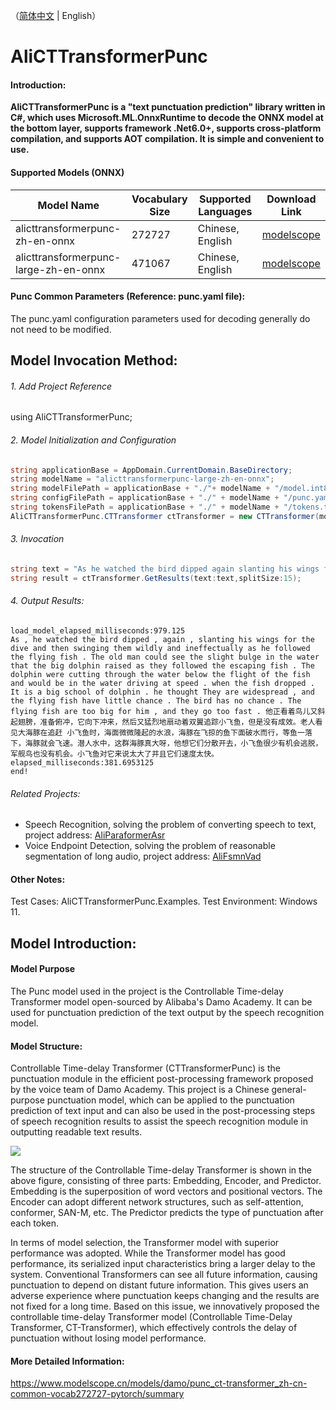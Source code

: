 （[简体中文](readme/README.zh_CN.md) |  English）

# AliCTTransformerPunc
#### Introduction:

**AliCTTransformerPunc is a "text punctuation prediction" library written in C#, which uses Microsoft.ML.OnnxRuntime to decode the ONNX model at the bottom layer, supports framework .Net6.0+, supports cross-platform compilation, and supports AOT compilation. It is simple and convenient to use.**

#### Supported Models (ONNX)
| Model Name | Vocabulary Size | Supported Languages | Download Link |
| --- | --- | --- | --- |
| alicttransformerpunc-zh-en-onnx | 272727 | Chinese, English | [modelscope](https://www.modelscope.cn/models/manyeyes/alicttransformerpunc-zh-en-onnx "modelscope") |
| alicttransformerpunc-large-zh-en-onnx | 471067 | Chinese, English | [modelscope](https://www.modelscope.cn/models/manyeyes/alicttransformerpunc-large-zh-en-onnx "modelscope") |

#### Punc Common Parameters (Reference: punc.yaml file):
The punc.yaml configuration parameters used for decoding generally do not need to be modified.

## Model Invocation Method:

###### 1. Add Project Reference
using AliCTTransformerPunc;

###### 2. Model Initialization and Configuration
```csharp
string applicationBase = AppDomain.CurrentDomain.BaseDirectory;
string modelName = "alicttransformerpunc-large-zh-en-onnx";
string modelFilePath = applicationBase + "./"+ modelName + "/model.int8.onnx";
string configFilePath = applicationBase + "./" + modelName + "/punc.yaml";
string tokensFilePath = applicationBase + "./" + modelName + "/tokens.txt";
AliCTTransformerPunc.CTTransformer ctTransformer = new CTTransformer(modelFilePath, configFilePath, tokensFilePath);
```

###### 3. Invocation
```csharp
string text = "As he watched the bird dipped again slanting his wings for the dive and then swinging them wildly and ineffectually as he followed the flying fish The old man could see the slight bulge in the water that the big dolphin raised as they followed the escaping fish The dolphin were cutting through the water below the flight of the fish and would be in the water driving at speed when the fish dropped It is a big school of dolphin he thought They are widespread and the flying fish have little chance The bird has no chance The flying fish are too big for him and they go too fast 他正看着鸟儿又斜起翅 膀准备俯冲它向下冲来然后又猛烈地扇动着双翼追踪小飞鱼但是没有成效老人看见大海豚在追赶小飞鱼时海面微微隆起的水浪海豚在飞掠的鱼下面破水而行等鱼一落下海豚就会飞速潜人水中这群海豚真大呀他想它们分散开去小飞鱼很少有机会逃脱军舰鸟也没有机会小飞鱼对它来说太大了并且它们速度太快";
string result = ctTransformer.GetResults(text:text,splitSize:15);
```

###### 4. Output Results:
```
load_model_elapsed_milliseconds:979.125
As , he watched the bird dipped , again , slanting his wings for the dive and then swinging them wildly and ineffectually as he followed the flying fish . The old man could see the slight bulge in the water that the big dolphin raised as they followed the escaping fish . The dolphin were cutting through the water below the flight of the fish and would be in the water driving at speed . when the fish dropped . It is a big school of dolphin . he thought They are widespread , and the flying fish have little chance . The bird has no chance . The flying fish are too big for him , and they go too fast . 他正看着鸟儿又斜起翅膀，准备俯冲，它向下冲来，然后又猛烈地扇动着双翼追踪小飞鱼，但是没有成效。老人看见大海豚在追赶 小飞鱼时，海面微微隆起的水浪，海豚在飞掠的鱼下面破水而行，等鱼一落下，海豚就会飞速。潜人水中，这群海豚真大呀，他想它们分散开去，小飞鱼很少有机会逃脱，军舰鸟也没有机会。小飞鱼对它来说太大了并且它们速度太快。
elapsed_milliseconds:381.6953125
end!
```

###### Related Projects:
* Speech Recognition, solving the problem of converting speech to text, project address: [AliParaformerAsr](https://github.com/manyeyes/AliParaformerAsr "AliParaformerAsr")
* Voice Endpoint Detection, solving the problem of reasonable segmentation of long audio, project address: [AliFsmnVad](https://github.com/manyeyes/AliFsmnVad "AliFsmnVad")

#### Other Notes:
Test Cases: AliCTTransformerPunc.Examples.
Test Environment: Windows 11.

## Model Introduction:
#### Model Purpose
The Punc model used in the project is the Controllable Time-delay Transformer model open-sourced by Alibaba's Damo Academy. It can be used for punctuation prediction of the text output by the speech recognition model.

#### Model Structure:
Controllable Time-delay Transformer (CTTransformerPunc) is the punctuation module in the efficient post-processing framework proposed by the voice team of Damo Academy. This project is a Chinese general-purpose punctuation model, which can be applied to the punctuation prediction of text input and can also be used in the post-processing steps of speech recognition results to assist the speech recognition module in outputting readable text results.

![](https://www.modelscope.cn/api/v1/models/damo/punc_ct-transformer_zh-cn-common-vocab272727-pytorch/repo?Revision=master&FilePath=fig/struct.png&View=true)

The structure of the Controllable Time-delay Transformer is shown in the above figure, consisting of three parts: Embedding, Encoder, and Predictor. Embedding is the superposition of word vectors and positional vectors. The Encoder can adopt different network structures, such as self-attention, conformer, SAN-M, etc. The Predictor predicts the type of punctuation after each token.

In terms of model selection, the Transformer model with superior performance was adopted. While the Transformer model has good performance, its serialized input characteristics bring a larger delay to the system. Conventional Transformers can see all future information, causing punctuation to depend on distant future information. This gives users an adverse experience where punctuation keeps changing and the results are not fixed for a long time. Based on this issue, we innovatively proposed the controllable time-delay Transformer model (Controllable Time-Delay Transformer, CT-Transformer), which effectively controls the delay of punctuation without losing model performance.

#### More Detailed Information:
https://www.modelscope.cn/models/damo/punc_ct-transformer_zh-cn-common-vocab272727-pytorch/summary
